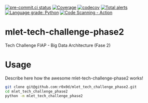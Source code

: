 [![pre-commit.ci status](https://results.pre-commit.ci/badge/github/r0x0d/mlet_tech_challenge_phase2/main.svg)](https://results.pre-commit.ci/latest/github/r0x0d/mlet_tech_challenge_phase2/main)
[![Coverage](https://github.com/r0x0d/mlet_tech_challenge_phase2/actions/workflows/coverage.yml/badge.svg)](https://github.com/r0x0d/mlet_tech_challenge_phase2/actions/workflows/coverage.yml)
[![codecov](https://codecov.io/gh/r0x0d/mlet_tech_challenge_phase2/branch/main/graph/badge.svg?token=<your-token-for-badges>)](https://codecov.io/gh/r0x0d/mlet_tech_challenge_phase2)
[![Total alerts](https://img.shields.io/lgtm/alerts/g/r0x0d/mlet_tech_challenge_phase2.svg?logo=lgtm&logoWidth=18)](https://lgtm.com/projects/g/r0x0d/mlet_tech_challenge_phase2/alerts/)
[![Language grade: Python](https://img.shields.io/lgtm/grade/python/g/r0x0d/mlet_tech_challenge_phase2.svg?logo=lgtm&logoWidth=18)](https://lgtm.com/projects/g/r0x0d/mlet_tech_challenge_phase2/context:python)
[![Code Scanning - Action](https://github.com/r0x0d/mlet_tech_challenge_phase2/actions/workflows/codeql.yml/badge.svg)](https://github.com/r0x0d/mlet_tech_challenge_phase2/actions/workflows/codeql.yml)

# mlet-tech-challenge-phase2

Tech Challenge FIAP - Big Data Architecture (Fase 2)

# Usage

Describe here how the awesome mlet-tech-challenge-phase2 works!

```bash
git clone git@github.com:r0x0d/mlet_tech_challenge_phase2.git
cd mlet_tech_challenge_phase2
python -m mlet_tech_challenge_phase2
```
